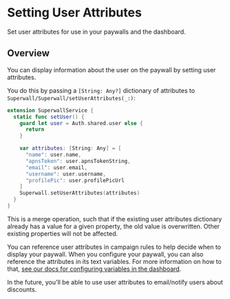 # Setting User Attributes

Set user attributes for use in your paywalls and the dashboard.

## Overview

You can display information about the user on the paywall by setting user attributes.

You do this by passing a `[String: Any?]` dictionary of attributes to ``Superwall/Superwall/setUserAttributes(_:)``:

```swift
extension SuperwallService {
  static func setUser() {
    guard let user = Auth.shared.user else {
      return
    }

    var attributes: [String: Any] = [
      "name": user.name,
      "apnsToken": user.apnsTokenString,
      "email": user.email,
      "username": user.username,
      "profilePic": user.profilePicUrl
    ]
    Superwall.setUserAttributes(attributes)
  }
}
```

This is a merge operation, such that if the existing user attributes dictionary already has a value for a given property, the old value is overwritten. Other existing properties will not be affected.

You can reference user attributes in campaign rules to help decide when to display your paywall. When you configure your paywall, you can also reference the attributes in its text variables. For more information on how to that, [see our docs for configuring variables in the dashboard](https://docs.superwall.com/docs/configuring-a-paywall#configuring-variables).

In the future, you'll be able to use user attributes to email/notify users about discounts.
